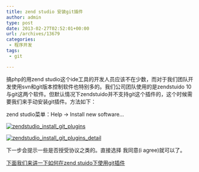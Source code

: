 ```yaml
---
title: zend studio 安装git插件
author: admin
type: post
date: 2013-02-27T02:52:01+00:00
url: /archives/13679
categories:
 - 程序开发
tags:
 - git

---
```

搞php的用zend studio这个ide工具的开发人员应该不在少数，而对于我们团队开发使用svn和git版本控制软件也特别多的。我们公司团队使用的是zendstuido 10与git这两个软件。但默认情况下zendstuido并不支持git这个插件的，这个时候需要我们来手动安装git插件。方法如下：

zend studio菜单：Help -> Install new software…

[![zendstudio_install_git_plugins](https://blogstatic.haohtml.com//uploads/2023/09/zendstudio_install_git_plugins.png)][1]

[![zendstudio_install_git_plugins_detail](https://blogstatic.haohtml.com//uploads/2023/09/zendstudio_install_git_plugins_detail.png)][2]

下一步会提示一些是否授受协议之类的。直接选择 我同意(i agree)就可以了。

[下面我们来讲一下如何在zend stuido下使用git插件](http://blog.haohtml.com/archives/13689)

[1]: http://blog.haohtml.com/wp-content/uploads/2013/02/zendstudio_install_git_plugins.png
[2]: http://blog.haohtml.com/wp-content/uploads/2013/02/zendstudio_install_git_plugins_detail.png